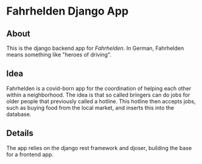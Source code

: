 # Fahrhelden Django App

## About
This is the django backend app for *Fahrhelden*. In German, Fahrhelden means something like "heroes of driving".

## Idea
Fahrhelden is a covid-born app for the coordination of helping each other within a neighborhood.
The idea is that so called bringers can do jobs for older people that previously called a hotline.
This hotline then accepts jobs, such as buying food from the local market, and inserts this into the database.

## Details
The app relies on the django rest framework and djoser, building the base for a frontend app.
